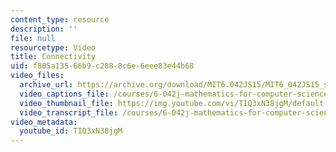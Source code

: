 ```yaml
---
content_type: resource
description: ''
file: null
resourcetype: Video
title: Connectivity
uid: f805a135-66b9-c288-8c6e-6eee83e44b68
video_files:
  archive_url: https://archive.org/download/MIT6.042JS15/MIT6_042JS15_simpleconnect_video_ipod.mp4
  video_captions_file: /courses/6-042j-mathematics-for-computer-science-spring-2015/545cbcb89f965272b8687656620471c0_TIQ3xN38jgM.vtt
  video_thumbnail_file: https://img.youtube.com/vi/TIQ3xN38jgM/default.jpg
  video_transcript_file: /courses/6-042j-mathematics-for-computer-science-spring-2015/a1481577ce526bedf7fa08fa1ef3157a_TIQ3xN38jgM.pdf
video_metadata:
  youtube_id: TIQ3xN38jgM
---
```

